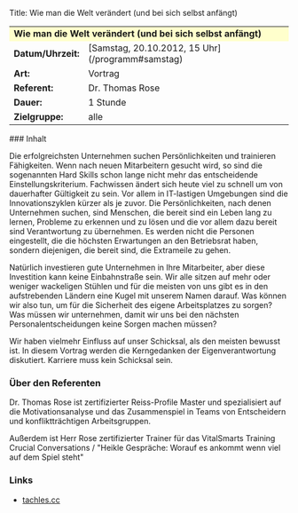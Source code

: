 Title: Wie man die Welt verändert (und bei sich selbst anfängt)

<table border="0" cellpadding="3" cellspacing="0" width="100%">
<tr>
<td colspan="3" style="font-weight: bold; background-color: #ffffcc;">
Wie man die Welt verändert (und bei sich selbst anfängt)

</td>
</tr>
<tr>
<td style="font-weight: bold;">
Datum/Uhrzeit:

</td>
<td>
[Samstag, 20.10.2012, 15 Uhr](/programm#samstag)

</td>
</tr>
<tr>
<td style="font-weight: bold;">
Art:

</td>
<td>
Vortrag

</td>
</tr>
<tr>
<td style="font-weight: bold;">
Referent:

</td>
<td>
Dr. Thomas Rose

</td>
</tr>
<tr>
<td style="font-weight: bold;">
Dauer:

</td>
<td>
1 Stunde

</td>
</tr>
<tr>
<td style="font-weight: bold;">
Zielgruppe:

</td>
<td>
alle

</td>
</tr>
</table>
### Inhalt

Die erfolgreichsten Unternehmen suchen Persönlichkeiten und trainieren
Fähigkeiten. Wenn nach neuen Mitarbeitern gesucht wird, so sind die
sogenannten Hard Skills schon lange nicht mehr das entscheidende
Einstellungskriterium. Fachwissen ändert sich heute viel zu schnell um
von dauerhafter Gültigkeit zu sein. Vor allem in IT-lastigen Umgebungen
sind die Innovationszyklen kürzer als je zuvor. Die Persönlichkeiten,
nach denen Unternehmen suchen, sind Menschen, die bereit sind ein Leben
lang zu lernen, Probleme zu erkennen und zu lösen und die vor allem dazu
bereit sind Verantwortung zu übernehmen. Es werden nicht die Personen
eingestellt, die die höchsten Erwartungen an den Betriebsrat haben,
sondern diejenigen, die bereit sind, die Extrameile zu gehen.

Natürlich investieren gute Unternehmen in Ihre Mitarbeiter, aber diese
Investition kann keine Einbahnstraße sein. Wir alle sitzen auf mehr oder
weniger wackeligen Stühlen und für die meisten von uns gibt es in den
aufstrebenden Ländern eine Kugel mit unserem Namen darauf. Was können
wir also tun, um für die Sicherheit des eigene Arbeitsplatzes zu sorgen?
Was müssen wir unternehmen, damit wir uns bei den nächsten
Personalentscheidungen keine Sorgen machen müssen?

Wir haben vielmehr Einfluss auf unser Schicksal, als den meisten bewusst
ist. In diesem Vortrag werden die Kerngedanken der Eigenverantwortung
diskutiert. Karriere muss kein Schicksal sein.

### Über den Referenten

Dr. Thomas Rose ist zertifizierter Reiss-Profile Master und
spezialisiert auf die Motivationsanalyse und das Zusammenspiel in Teams
von Entscheidern und konfliktträchtigen Arbeitsgruppen.

Außerdem ist Herr Rose zertifizierter Trainer für das VitalSmarts
Training Crucial Conversations / "Heikle Gespräche: Worauf es ankommt
wenn viel auf dem Spiel steht"

### Links

-   [tachles.cc](http://tachles.cc/)


